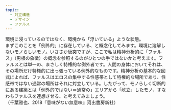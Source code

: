 ```yaml
---
topic:
  - 対立構造
  - デザイン
  - ファルス
---
```

環境に浸っているのではなく、環境から「浮いている」ような状態。\
まずこのことを「例外的」に存在している、と概念化してみます。環境に溶解しないモノらしいモノ。いささか唐突ですが、ここで私は精神分析的に「ファルス」（男根の象徴）の概念を参照するのがひとつの手ではないかと考えます。ファルスとは単一の、まさしく特権的な例外者です。人間の身体においてそれは、その場所だけ特権的に出っ張っている例外的なものです。精神分析の基本的な図式によれば、ファルスはエロスの集中する性感帯として特権的な場所であり、性感帯ではない通常の場所はそれに対立している。したがって、モノらしく切断的にある建築とは「例外的ではない＝通常の」エリアから「屹立」したモノ、すなわちファルスを連想させる、と考えてみましょう。\
（千葉雅也、2018『意味がない無意味』河出書房新社）